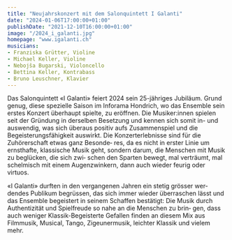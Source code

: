 ```yaml
---
title: "Neujahrskonzert mit dem Salonquintett I Galanti"
date: "2024-01-06T17:00:00+01:00"
publishDate: "2021-12-10T16:00:00+01:00"
image: "/2024_i_galanti.jpg"
homepage: "www.igalanti.ch"
musicians:
- Franziska Grütter, Violine
- Michael Keller, Violine
- Nebojša Bugarski, Violoncello
- Bettina Keller, Kontrabass
- Bruno Leuschner, Klavier
---
```


Das Salonquintett «I Galanti» feiert 2024 sein 25-jähriges Jubiläum.
Grund genug, diese spezielle Saison im Inforama Hondrich, wo das
Ensemble sein erstes Konzert überhaupt spielte, zu eröffnen.
Die Musiker:innen spielen seit der Gründung in derselben Besetzung
und kennen sich somit in- und auswendig, was sich überaus positiv
aufs Zusammenspiel und die Begeisterungsfähigkeit auswirkt.
Die Konzerterlebnisse sind für die Zuhörerschaft etwas ganz Besonde‐
res, da es nicht in erster Linie um ernsthafte, klassische Musik geht,
sondern darum, die Menschen mit Musik zu beglücken, die sich zwi‐
schen den Sparten bewegt, mal verträumt, mal schelmisch mit einem
Augenzwinkern, dann auch wieder feurig oder virtuos.

«I Galanti» durften in den vergangenen Jahren ein stetig grösser wer‐
dendes Publikum begrüssen, das sich immer wieder überraschen lässt
und das Ensemble begeistert in seinem Schaffen bestätigt: Die Musik
durch Authentizität und Spielfreude so nahe an die Menschen zu brin‐
gen, dass auch weniger Klassik-Begeisterte Gefallen finden an diesem
Mix aus Filmmusik, Musical, Tango, Zigeunermusik, leichter Klassik und
vielem mehr.
